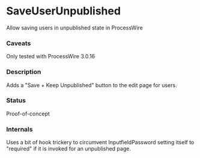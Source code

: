# SaveUserUnpublished
Allow saving users in unpublished state in ProcessWire

### Caveats

Only tested with ProcessWire 3.0.16

### Description

Adds a "Save + Keep Unpublished" button to the edit page for users.

### Status

Proof-of-concept

### Internals

Uses a bit of hook trickery to circumvent InputfieldPassword setting itself to "required" if it is invoked for an unpublished page.
